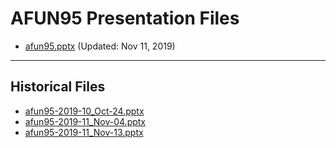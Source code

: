 <!--
This is a machine generated file,
and should not be edited,
as it will be overwritten with future updates.

If you have questions around this process
please contact Scott Cate
-->

# AFUN95 Presentation Files

- [afun95.pptx](https://globaleventcdn.blob.core.windows.net/assets/afun/afun95/afun95.pptx) (Updated: Nov 11, 2019)
---
## Historical Files
- [afun95-2019-10_Oct-24.pptx](https://globaleventcdn.blob.core.windows.net/assets/afun/afun95/afun95-2019-10_Oct-24.pptx)
- [afun95-2019-11_Nov-04.pptx](https://globaleventcdn.blob.core.windows.net/assets/afun/afun95/afun95-2019-11_Nov-04.pptx)
- [afun95-2019-11_Nov-13.pptx](https://globaleventcdn.blob.core.windows.net/assets/afun/afun95/afun95-2019-11_Nov-13.pptx)



